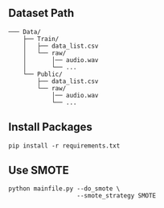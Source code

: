 ## Dataset Path
```
─── Data/                
    ├── Train/
    │   ├── data_list.csv
    │   └── raw/
    │       │── audio.wav
    │       └── ...
    └── Public/
        ├── data_list.csv
        └── raw/
            │── audio.wav
            └── ...
```

## Install Packages
```
pip install -r requirements.txt
```

## Use SMOTE
```
python mainfile.py --do_smote \
                   --smote_strategy SMOTE
```